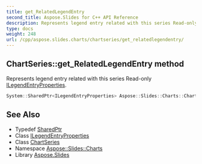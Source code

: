 ```yaml
---
title: get_RelatedLegendEntry
second_title: Aspose.Slides for C++ API Reference
description: Represents legend entry related with this series Read-only ILegendEntryProperties.
type: docs
weight: 248
url: /cpp/aspose.slides.charts/chartseries/get_relatedlegendentry/
---
```

## ChartSeries::get_RelatedLegendEntry method


Represents legend entry related with this series Read-only [ILegendEntryProperties](../../ilegendentryproperties/).

```cpp
System::SharedPtr<ILegendEntryProperties> Aspose::Slides::Charts::ChartSeries::get_RelatedLegendEntry() override
```

## See Also

* Typedef [SharedPtr](../../../system/sharedptr/)
* Class [ILegendEntryProperties](../../ilegendentryproperties/)
* Class [ChartSeries](../)
* Namespace [Aspose::Slides::Charts](../../)
* Library [Aspose.Slides](../../../)
